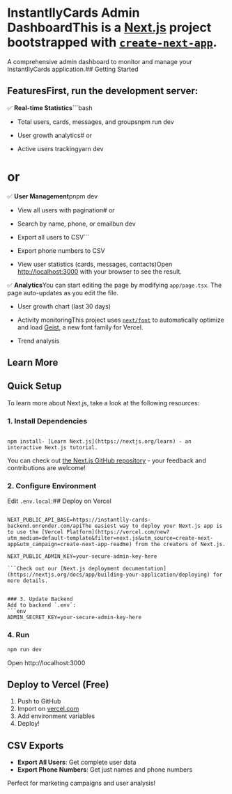 # InstantllyCards Admin DashboardThis is a [Next.js](https://nextjs.org) project bootstrapped with [`create-next-app`](https://nextjs.org/docs/app/api-reference/cli/create-next-app).



A comprehensive admin dashboard to monitor and manage your InstantllyCards application.## Getting Started



## FeaturesFirst, run the development server:



✅ **Real-time Statistics**```bash

- Total users, cards, messages, and groupsnpm run dev

- User growth analytics# or

- Active users trackingyarn dev

# or

✅ **User Management**pnpm dev

- View all users with pagination# or

- Search by name, phone, or emailbun dev

- Export all users to CSV```

- Export phone numbers to CSV

- View user statistics (cards, messages, contacts)Open [http://localhost:3000](http://localhost:3000) with your browser to see the result.



✅ **Analytics**You can start editing the page by modifying `app/page.tsx`. The page auto-updates as you edit the file.

- User growth chart (last 30 days)

- Activity monitoringThis project uses [`next/font`](https://nextjs.org/docs/app/building-your-application/optimizing/fonts) to automatically optimize and load [Geist](https://vercel.com/font), a new font family for Vercel.

- Trend analysis

## Learn More

## Quick Setup

To learn more about Next.js, take a look at the following resources:

### 1. Install Dependencies

```bash- [Next.js Documentation](https://nextjs.org/docs) - learn about Next.js features and API.

npm install- [Learn Next.js](https://nextjs.org/learn) - an interactive Next.js tutorial.

```

You can check out [the Next.js GitHub repository](https://github.com/vercel/next.js) - your feedback and contributions are welcome!

### 2. Configure Environment

Edit `.env.local`:## Deploy on Vercel

```env

NEXT_PUBLIC_API_BASE=https://instantlly-cards-backend.onrender.com/apiThe easiest way to deploy your Next.js app is to use the [Vercel Platform](https://vercel.com/new?utm_medium=default-template&filter=next.js&utm_source=create-next-app&utm_campaign=create-next-app-readme) from the creators of Next.js.

NEXT_PUBLIC_ADMIN_KEY=your-secure-admin-key-here

```Check out our [Next.js deployment documentation](https://nextjs.org/docs/app/building-your-application/deploying) for more details.


### 3. Update Backend
Add to backend `.env`:
```env
ADMIN_SECRET_KEY=your-secure-admin-key-here
```

### 4. Run
```bash
npm run dev
```

Open http://localhost:3000

## Deploy to Vercel (Free)

1. Push to GitHub
2. Import on [vercel.com](https://vercel.com)
3. Add environment variables
4. Deploy!

## CSV Exports

- **Export All Users**: Get complete user data
- **Export Phone Numbers**: Get just names and phone numbers

Perfect for marketing campaigns and user analysis!
